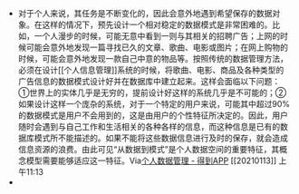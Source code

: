 - 对于个人来说，其任务是不断变化的，因此会意外地遇到希望保存的数据对象。在这样的情况下，预先设计一个相对稳定的数据模式是非常困难的。比如，一个人漫步的时候，可能无意中看到一则与其相关的招聘广告；上网的时候可能会意外地发现一篇寻找已久的文章、歌曲、电影或图片；在网上购物的时候，可能会意外地发现一款自己中意的物品等。按照传统的数据管理方法，必须在设计[[个人信息管理]]系统的时候，将歌曲、电影、商品及各种类型的广告信息的数据模式设计好并在数据库中建立起来。这样会面临以下问题：①世界上的实体几乎是无穷的，提前设计好这样的系统几乎是不可能的；②如果设计这样一个庞杂的系统，对于一个特定的用户来说，可能其中超过90%的数据模式是用户不会用到的，这是由用户的个性特征所决定的。因此，用户随时会遇到与自己工作和生活相关的各种各样的信息，而这种信息是已有的数据库模式所不能描述的。如果不能将这些数据信息进行及时的保存，就会造成信息资源的浪费。由此可见“从数据到模式”是个人数据空间的重要特征，其概念模型需要能够适应这一特征。Via[个人数据管理 - 得到APP](https://www.dedao.cn/reader?id=bODoM61kAj9Rql84gzG5nVNZopXKY3Do6nWJLrBmEDv2QPMOyx7a6e1dbPQj2Zdm) [[20210113]] 上午11:13
- 
